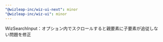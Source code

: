 ```yaml
---
"@wizleap-inc/wiz-ui-next": minor
"@wizleap-inc/wiz-ui": minor
---
```


WizSearchInput：オプション内でスクロールすると親要素に子要素が追従しない問題を修正
